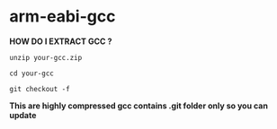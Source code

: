 # arm-eabi-gcc 

<b>HOW DO I EXTRACT GCC ?</b>

`unzip your-gcc.zip`

`cd your-gcc`

`git checkout -f`

<b>This are highly  compressed gcc contains .git folder only so you can update </b>

